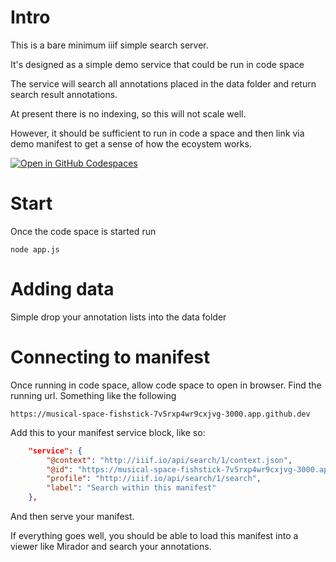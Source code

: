 # Intro

This is a bare minimum iiif simple search server.

It's designed as a simple demo service that could be run in code space

The service will search all annotations placed in the data folder and return search result annotations.

At present there is no indexing, so this will not scale well. 

However, it should be sufficient to run in code a space and then link via demo manifest to get a sense of how the ecoystem works.

[![Open in GitHub Codespaces](https://github.com/codespaces/badge.svg)](https://github.com/codespaces/new?hide_repo_select=true&ref=main)

# Start

Once the code space is started run

`node app.js`

# Adding data

Simple drop your annotation lists into the data folder

# Connecting to manifest

Once running in code space, allow code space to open in browser. Find the running url. Something like the following

`https://musical-space-fishstick-7v5rxp4wr9cxjvg-3000.app.github.dev`

Add this to your manifest service block, like so:

```json
    "service": {
        "@context": "http://iiif.io/api/search/1/context.json",
        "@id": "https://musical-space-fishstick-7v5rxp4wr9cxjvg-3000.app.github.dev",
        "profile": "http://iiif.io/api/search/1/search",
        "label": "Search within this manifest"
    },
  ```

  And then serve your manifest.

  If everything goes well, you should be able to load this manifest into a viewer like Mirador and search your annotations.